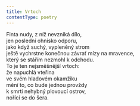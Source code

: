 ```yaml
---
title: Vrtoch
contentType: poetry
---
```


<section>

Finta nudy, z níž nevzniká dílo,  
jen poslední ohnisko odporu,  
jako když suchý, vypleněný strom  
ještě vychrstne konečnou závrať mízy na mravence,  
který se stářím nezmohl k odchodu.  
To je ten nejsměšnější vrtoch:  
že napuchlá vteřina  
ve svém hladovém okamžiku  
mění to, co bude jednou provždy  
k smrti nehybný plovoucí ostrov,  
nořící se do šera.

</section>
